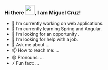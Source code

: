 ### Hi there <img src="https://raw.githubusercontent.com/MartinHeinz/MartinHeinz/master/wave.gif" width="30px">, I am Miguel Cruz!

- 🔭 I’m currently working on web applications.
- 🌱 I’m currently learning Spring and Angular.
- 👯 I’m looking for an opportunity .
- 🤔 I’m looking for help with a job.
- 💬 Ask me about ...
- 📫 How to reach me: ...
- 😄 Pronouns: ...
- ⚡ Fun fact: ...


